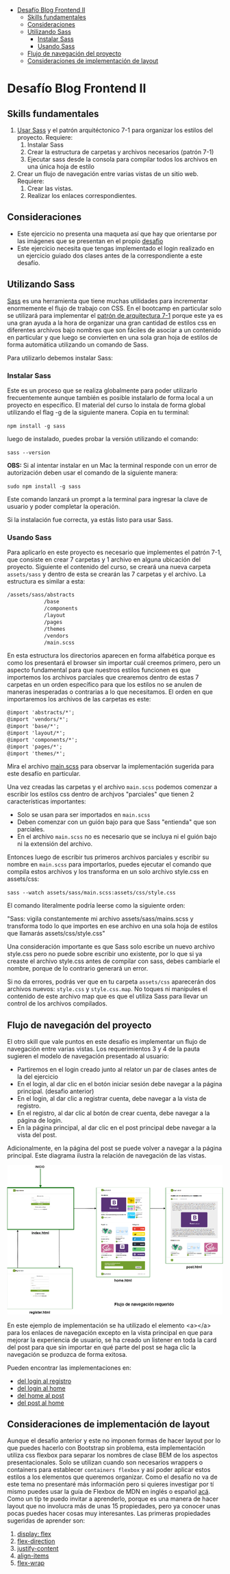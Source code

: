 - [Desafío Blog Frontend II](#desafío-blog-frontend-ii)
  - [Skills fundamentales](#skills-fundamentales)
  - [Consideraciones](#consideraciones)
  - [Utilizando Sass](#utilizando-sass)
    - [Instalar Sass](#instalar-sass)
    - [Usando Sass](#usando-sass)
  - [Flujo de navegación del proyecto](#flujo-de-navegación-del-proyecto)
  - [Consideraciones de implementación de layout](#consideraciones-de-implementación-de-layout)

# Desafío Blog Frontend II

## Skills fundamentales

1. [Usar Sass](#utilizando-sass) y el patrón arquitéctonico 7-1 para organizar los estilos del proyecto. Requiere: 
   1. Instalar Sass
   2. Crear la estructura de carpetas y archivos necesarios (patrón 7-1)
   3. Ejecutar sass desde la consola para compilar todos los archivos en una única hoja de estilo
2. Crear un flujo de navegación entre varias vistas de un sitio web. Requiere:
   1. Crear las vistas.
   2. Realizar los enlaces correspondientes.

## Consideraciones

- Este ejercicio no presenta una maqueta así que hay que orientarse por las imágenes que se presentan en el propio [desafio](./assets/util/desafio.pdf)
- Este ejercicio necesita que tengas implementado el login realizado en un ejercicio guiado dos clases antes de la correspondiente a este desafío.

## Utilizando Sass

[Sass](https://sass-lang.com) es una herramienta que tiene muchas utilidades para incrementar enormemente el flujo de trabajo con CSS. En el bootcamp en particular solo se utilizará para implementar el [patrón de arquitectura 7-1](https://sass-guidelin.es/#architecture) porque este ya es una gran ayuda a la hora de organizar una gran cantidad de estilos css en diferentes archivos bajo nombres que son fáciles de asociar a un contenido en particular y que luego se convierten en una sola gran hoja de estilos de forma automática utilizando un comando de Sass.  

Para utilizarlo debemos instalar Sass: 

### Instalar Sass

Este es un proceso que se realiza globalmente para poder utilizarlo frecuentemente aunque también es posible instalarlo de forma local a un proyecto en específico. El material del curso lo instala de forma global utilizando el flag -g de la siguiente manera. Copia en tu terminal:

`npm install -g sass`

luego de instalado, puedes probar la versión utilizando el comando: 

`sass --version`

**OBS:** Si al intentar instalar en un Mac la terminal responde con un error de autorización deben usar el comando de la siguiente manera: 

`sudo npm install -g sass`

Este comando lanzará un prompt a la terminal para ingresar la clave de usuario y poder completar la operación.

Si la instalación fue correcta, ya estás listo para usar Sass. 

### Usando Sass

Para aplicarlo en este proyecto es necesario que implementes el patrón 7-1, que consiste en crear 7 carpetas y 1 archivo en alguna ubicación del proyecto. Siguiente el contenido del curso, se creará una nueva carpeta `assets/sass` y dentro de esta se crearán las 7 carpetas y el archivo. La estructura es similar a esta: 

```
/assets/sass/abstracts
            /base
            /components
            /layout
            /pages
            /themes
            /vendors
            /main.scss
```

En esta estructura los directorios aparecen en forma alfabética porque es como los presentará el browser sin importar cuál creemos primero, pero un aspecto fundamental para que nuestros estilos funcionen es que importemos los archivos parciales que crearemos dentro de estas 7 carpetas en un orden específico para que los estilos no se anulen de maneras inesperadas o contrarias a lo que necesitamos. El orden en que importaremos los archivos de las carpetas es este: 

```
@import 'abstracts/*';
@import 'vendors/*';
@import 'base/*';
@import 'layout/*';
@import 'components/*';
@import 'pages/*';
@import 'themes/*';
```

Mira el archivo [main.scss](./assets/sass/main.scss) para observar la implementación sugerida para este desafío en particular.

Una vez creadas las carpetas y el archivo `main.scss` podemos comenzar a escribir los estilos css dentro de archjvos "parciales" que tienen 2 características importantes: 

- Solo se usan para ser importados en `main.scss`
- Deben comenzar con un guión bajo para que Sass "entienda" que son parciales.
- En el archivo `main.scss` no es necesario que se incluya ni el guión bajo ni la extensión del archivo.

Entonces luego de escribir tus primeros archivos parciales y escribir su nombre en `main.scss` para importarlos, puedes ejecutar el comando que compila estos archivos y los transforma en un solo archivo style.css en assets/css:

`sass --watch assets/sass/main.scss:assets/css/style.css`

El comando literalmente podría leerse como la siguiente orden: 

"Sass: vigila constantemente mi archivo assets/sass/mains.scss y transforma todo lo que importes en ese archivo en una sola hoja de estilos que llamarás assets/css/style.css"

Una consideración importante es que Sass solo escribe un nuevo archivo style.css pero no puede sobre escribir uno existente, por lo que si ya creaste el archivo style.css antes de compilar con sass, debes cambiarle el nombre, porque de lo contrario generará un error.  

Si no da errores, podrás ver que en tu carpeta `assets/css` aparecerán dos archivos nuevos: `style.css` y `style.css.map`. No toques ni manipules el contenido de este archivo map que es que el utiliza Sass para llevar un control de los archivos compilados.


## Flujo de navegación del proyecto

El otro skill que vale puntos en este desafío es implementar un flujo de navegación entre varias vistas. Los requerimientos 3 y 4 de la pauta sugieren el modelo de navegación presentado al usuario:

- Partiremos en el login creado junto al relator un par de clases antes de la del ejercicio
- En el login, al dar clic en el botón iniciar sesión debe navegar a la página principal. (desafio anterior)
- En el login, al dar clic a registrar cuenta, debe navegar a la vista de registro.
- En el registro, al dar clic al botón de crear cuenta, debe navegar a la página de login. 
- En la página principal, al dar clic en el post principal debe navegar a la vista del post.

Adicionalmente, en la página del post se puede volver a navegar a la página principal. Este diagrama ilustra la relación de navegación de las vistas.

![flujo](./assets/util/flujo-navegacion.png)

En este ejemplo de implementación se ha utilizado el elemento \<a>\</a> para los enlaces de navegación excepto en la vista principal en que para mejorar la experiencia de usuario, se ha creado un listener en toda la card del post para que sin importar en qué parte del post se haga clic la navegación se produzca de forma exitosa.

Pueden encontrar las implementaciones en: 
- [del login al registro](./index.html#L40)
- [del login al home](./index.html#L37)
- [del home al post](./home.html#L235)
- [del post al home](./post.html#L18)

## Consideraciones de implementación de layout

Aunque el desafío anterior y este no imponen formas de hacer layout por lo que puedes hacerlo con Bootstrap sin problema, esta implementación utiliza css flexbox para separar los nombres de clase BEM de los aspectos presentacionales. Solo se utilizan cuando son necesarios wrappers o containers para establecer `containers flexbox` y así poder aplicar estos estilos a los elementos que queremos organizar. Como el desafío no va de este tema no presentaré más información pero si quieres investigar por tí mismo puedes usar la guía de Flexbox de MDN en inglés o español [acá](https://developer.mozilla.org/en-US/docs/Learn/CSS/CSS_layout/Flexbox). Como un tip te puedo invitar a aprenderlo, porque es una manera de hacer layout que no involucra más de unas 15 propiedades, pero ya conocer unas pocas puedes hacer cosas muy interesantes. Las primeras propiedades sugeridas de aprender son:

1. [display: flex](https://developer.mozilla.org/en-US/docs/Web/CSS/display)
2. [flex-direction](https://developer.mozilla.org/en-US/docs/Web/CSS/flex-direction)
3. [justify-content](https://developer.mozilla.org/en-US/docs/Web/CSS/justify-content)
4. [align-items](https://developer.mozilla.org/en-US/docs/Web/CSS/align-items)
5. [flex-wrap](https://developer.mozilla.org/en-US/docs/Web/CSS/flex-wrap)